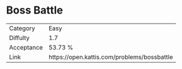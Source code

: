 # Boss Battle

<table>
    <tr>
        <td>Category</td>
        <td>Easy</td>
    </tr>
    <tr>
        <td>Diffulty</td>
        <td>1.7</td>
    </tr>
    <tr>
        <td>Acceptance</td>
        <td>53.73 %</td>
    </tr>
    <tr>
        <td>Link</td>
        <td>https://open.kattis.com/problems/bossbattle</td>
    </tr>
</table>
